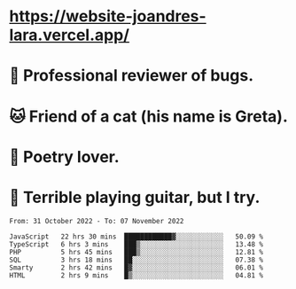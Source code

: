 # https://website-joandres-lara.vercel.app/
# 🐛 Professional reviewer of bugs.
# 🐱 Friend of a cat (his name is Greta).
# 📜 Poetry lover.
# 🎸 Terrible playing guitar, but I try.

<!--START_SECTION:waka-->

```text
From: 31 October 2022 - To: 07 November 2022

JavaScript   22 hrs 30 mins  ████████████▓░░░░░░░░░░░░   50.09 %
TypeScript   6 hrs 3 mins    ███▒░░░░░░░░░░░░░░░░░░░░░   13.48 %
PHP          5 hrs 45 mins   ███▒░░░░░░░░░░░░░░░░░░░░░   12.81 %
SQL          3 hrs 18 mins   ██░░░░░░░░░░░░░░░░░░░░░░░   07.38 %
Smarty       2 hrs 42 mins   █▓░░░░░░░░░░░░░░░░░░░░░░░   06.01 %
HTML         2 hrs 9 mins    █▒░░░░░░░░░░░░░░░░░░░░░░░   04.81 %
```

<!--END_SECTION:waka-->
